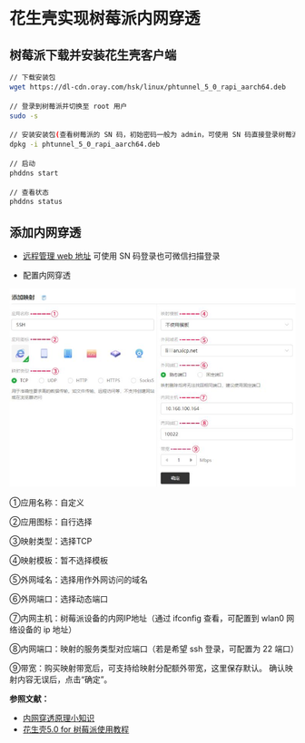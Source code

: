 # 花生壳实现树莓派内网穿透

## 树莓派下载并安装花生壳客户端

```bash
// 下载安装包
wget https://dl-cdn.oray.com/hsk/linux/phtunnel_5_0_rapi_aarch64.deb

// 登录到树莓派并切换至 root 用户
sudo -s

// 安装安装包(查看树莓派的 SN 码，初始密码一般为 admin，可使用 SN 码直接登录树莓派 web 端)
dpkg -i phtunnel_5_0_rapi_aarch64.deb

// 启动
phddns start

// 查看状态
phddns status
```

## 添加内网穿透

- [远程管理 web 地址](https://console.hsk.oray.com/forward)
  可使用 SN 码登录也可微信扫描登录

- 配置内网穿透

![配置树莓派内网穿透映射](/shot_screen/配置树莓派内网穿透映射.jpeg)  

①应用名称：自定义

②应用图标：自行选择

③映射类型：选择TCP

④映射模板：暂不选择模板

⑤外网域名：选择用作外网访问的域名

⑥外网端口：选择动态端口

⑦内网主机：树莓派设备的内网IP地址（通过 ifconfig 查看，可配置到 wlan0 网络设备的 ip 地址）

⑧内网端口：映射的服务类型对应端口（若是希望 ssh 登录，可配置为 22 端口）

⑨带宽：购买映射带宽后，可支持给映射分配额外带宽，这里保存默认。
确认映射内容无误后，点击“确定”。











**参照文献：**

- [内网穿透原理小知识](https://service.oray.com/question/5571.html)
- [花生壳5.0 for 树莓派使用教程](https://zhuanlan.zhihu.com/p/258789623)